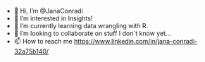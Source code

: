 - 👋 Hi, I’m @JanaConradi
- 👀 I’m interested in Insights!
- 🌱 I’m currently learning data wrangling with R.
- 💞️ I’m looking to collaborate on stuff I don´t know yet...
- 📫 How to reach me https://www.linkedin.com/in/jana-conradi-32a75b140/

<!---
JanaConradi/JanaConradi is a ✨ special ✨ repository because its `README.md` (this file) appears on your GitHub profile.
You can click the Preview link to take a look at your changes.
--->
